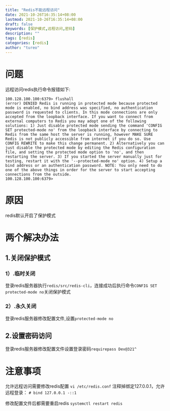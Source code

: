 ```yaml
---
title: "Redis不能远程访问"
date: 2021-10-26T16:35:14+08:00
lastmod: 2021-10-26T16:35:14+08:00
draft: false
keywords: [保护模式,远程访问,密码]
description: ""
tags: [redis]
categories: [redis]
author: "tureo"
---
```


# 问题
远程访问redis执行命令报错如下:
```
100.128.100.100:6379> flushall
(error) DENIED Redis is running in protected mode because protected mode is enabled, no bind address was specified, no authentication password is requested to clients. In this mode connections are only accepted from the loopback interface. If you want to connect from external computers to Redis you may adopt one of the following solutions: 1) Just disable protected mode sending the command 'CONFIG SET protected-mode no' from the loopback interface by connecting to Redis from the same host the server is running, however MAKE SURE Redis is not publicly accessible from internet if you do so. Use CONFIG REWRITE to make this change permanent. 2) Alternatively you can just disable the protected mode by editing the Redis configuration file, and setting the protected mode option to 'no', and then restarting the server. 3) If you started the server manually just for testing, restart it with the '--protected-mode no' option. 4) Setup a bind address or an authentication password. NOTE: You only need to do one of the above things in order for the server to start accepting connections from the outside.
100.128.100.100:6379>
```

# 原因
redis默认开启了保护模式

# 两个解决办法
## 1.关闭保护模式
### 1）.临时关闭
登录redis服务器执行`redis/src/redis-cli`，连接成功后执行命令`CONFIG SET protected-mode no`关闭保护模式

### 2）.永久关闭
登录redis服务器修改配置文件,设置`protected-mode no`

## 2.设置密码访问
登录redis服务器修改配置文件设置登录密码`requirepass Dev@321^`

# 注意事项
允许远程访问需要修改redis配置
`vi /etc/redis.conf`
注释掉绑定127.0.0.1，允许远程登录：
`# bind 127.0.0.1 -::1`

修改配置文件后都需要重启redis
`systemctl restart redis`

